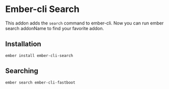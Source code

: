 # Ember-cli Search

This addon adds the `search` command to ember-cli. Now you can run ember search addonName to find your favorite addon.

## Installation

```
ember install ember-cli-search
```

## Searching

```
ember search ember-cli-fastboot
```
